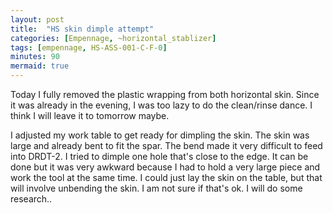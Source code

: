 ```yaml
---
layout: post
title:  "HS skin dimple attempt"
categories: [Empennage, ~horizontal_stablizer]
tags: [empennage, HS-ASS-001-C-F-0]
minutes: 90
mermaid: true
---
```


Today I fully removed the plastic wrapping from both horizontal skin. Since it was already in the evening, I was too lazy to
do the clean/rinse dance. I think I will leave it to tomorrow maybe.

I adjusted my work table to get ready for dimpling the skin. The skin was large and already bent to fit the spar. The bend made it very difficult to 
feed into DRDT-2. I tried to dimple one hole that's close to the edge. It can be done but it was very awkward because I had to hold a very large piece and work the tool at the same time. I could just lay the skin on the table, but that will involve unbending the skin. I am not sure if that's ok. I will do some research..